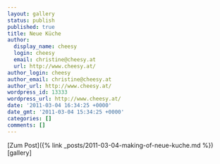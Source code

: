 ```yaml
---
layout: gallery
status: publish
published: true
title: Neue Küche
author:
  display_name: cheesy
  login: cheesy
  email: christine@cheesy.at
  url: http://www.cheesy.at/
author_login: cheesy
author_email: christine@cheesy.at
author_url: http://www.cheesy.at/
wordpress_id: 13333
wordpress_url: http://www.cheesy.at/
date: '2011-03-04 16:34:25 +0000'
date_gmt: '2011-03-04 15:34:25 +0000'
categories: []
comments: []
---
```


[Zum Post]({% link _posts/2011-03-04-making-of-neue-kuche.md %})
[gallery]<!--:-->

